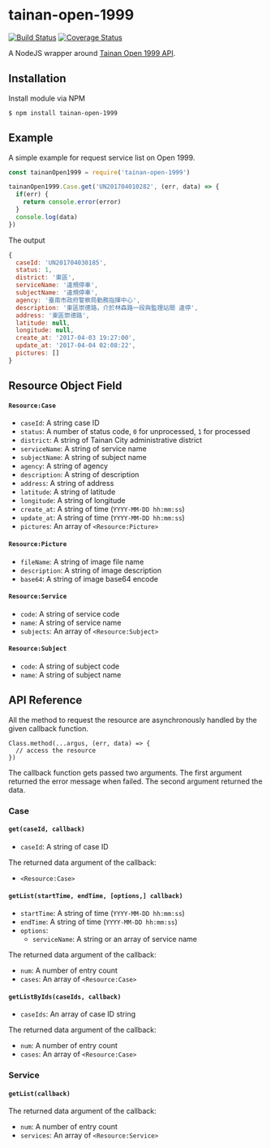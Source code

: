 # tainan-open-1999

[![Build Status](https://travis-ci.org/wonderchang/tainan-open-1999.svg?branch=master)](https://travis-ci.org/wonderchang/tainan-open-1999)
[![Coverage Status](https://coveralls.io/repos/github/wonderchang/tainan-open-1999/badge.svg?branch=master)](https://coveralls.io/github/wonderchang/tainan-open-1999?branch=master)

A NodeJS wrapper around [Tainan Open 1999 API](http://1999.tainan.gov.tw/OpenExplain.aspx).

## Installation

Install module via NPM

	$ npm install tainan-open-1999
	
## Example

A simple example for request service list on Open 1999.

```js
const tainanOpen1999 = require('tainan-open-1999')

tainanOpen1999.Case.get('UN201704010282', (err, data) => {
  if(err) {
    return console.error(error)
  }
  console.log(data)
})
```

The output

```js
{
  caseId: 'UN201704030185',
  status: 1,
  district: '東區',
  serviceName: '違規停車',
  subjectName: '違規停車',
  agency: '臺南市政府警察局勤務指揮中心',
  description: '東區崇德路，介於林森路一段與監理站間 違停',
  address: '東區崇德路',
  latitude: null,
  longitude: null,
  create_at: '2017-04-03 19:27:00',
  update_at: '2017-04-04 02:08:22',
  pictures: []
}
```

## Resource Object Field

#### `Resource:Case`

* `caseId`: A string case ID
* `status`: A number of status code, `0` for unprocessed, `1` for processed
* `district`: A string of Tainan City administrative district
* `serviceName`: A string of service name
* `subjectName`: A string of subject name
* `agency`: A string of agency
* `description`: A string of description
* `address`: A string of address
* `latitude`: A string of latitude
* `longitude`: A string of longitude
* `create_at`: A string of time (`YYYY-MM-DD hh:mm:ss`)
* `update_at`: A string of time (`YYYY-MM-DD hh:mm:ss`)
* `pictures`: An array of `<Resource:Picture>`

#### `Resource:Picture`

* `fileName`: A string of image file name
* `description`: A string of image description
* `base64`: A string of image base64 encode

#### `Resource:Service`

* `code`: A string of service code
* `name`: A string of service name
* `subjects`: An array of `<Resource:Subject>`

#### `Resource:Subject`

* `code`: A string of subject code
* `name`: A string of subject name

## API Reference

All the method to request the resource are asynchronously handled by the given callback function.

```
Class.method(...argus, (err, data) => {
  // access the resource
})
```

The callback function gets passed two arguments. The first argument returned the error message when failed. The second argument returned the data.

### Case

#### `get(caseId, callback)`

* `caseId`: A string of case ID

The returned data argument of the callback:

* `<Resource:Case>`

#### `getList(startTime, endTime, [options,] callback)`

* `startTime`: A string of time (`YYYY-MM-DD hh:mm:ss`)
* `endTime`: A string of time (`YYYY-MM-DD hh:mm:ss`)
* `options`:
  * `serviceName`: A string or an array of service name

The returned data argument of the callback:

* `num`: A number of entry count
* `cases`: An array of `<Resource:Case>`

#### `getListByIds(caseIds, callback)`

* `caseIds`: An array of case ID string

The returned data argument of the callback:

* `num`: A number of entry count
* `cases`: An array of `<Resource:Case>`

### Service

#### `getList(callback)`

The returned data argument of the callback:

* `num`: A number of entry count
* `services`: An array of `<Resource:Service>`
